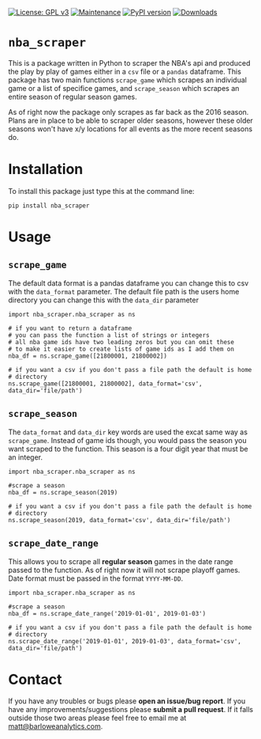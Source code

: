 [![License: GPL v3](https://img.shields.io/badge/License-GPLv3-blue.svg)](https://www.gnu.org/licenses/gpl-3.0)
[![Maintenance](https://img.shields.io/badge/Maintained%3F-yes-green.svg)](https://github.com/mcbarlowe/nba_scraper/commits/master)
[![PyPI version](https://badge.fury.io/py/nba-scraper.svg)](https://badge.fury.io/py/nba-scraper)
[![Downloads](https://pepy.tech/badge/nba-scraper)](https://pepy.tech/project/nba-scraper)

# `nba_scraper`

This is a package written in Python to scraper the NBA's api and produced the
play by play of games either in a `csv` file or a `pandas` dataframe. This package
has two main functions `scrape_game` which scrapes an individual game or a list
of specifice games, and `scrape_season` which scrapes an entire season of regular
season games.

As of right now the package only scrapes as far back as the 2016 season. Plans
are in place to be able to scraper older seasons, however these older seasons
won't have x/y locations for all events as the more recent seasons do.

# Installation

To install this package just type this at the command line:

    pip install nba_scraper

# Usage

## `scrape_game`

The default data format is a pandas dataframe you can change this to csv
with the `data_format` parameter. The default file path is the
users home directory you can change this with the `data_dir` parameter

    import nba_scraper.nba_scraper as ns

    # if you want to return a dataframe
    # you can pass the function a list of strings or integers
    # all nba game ids have two leading zeros but you can omit these
    # to make it easier to create lists of game ids as I add them on
    nba_df = ns.scrape_game([21800001, 21800002])

    # if you want a csv if you don't pass a file path the default is home
    # directory
    ns.scrape_game([21800001, 21800002], data_format='csv', data_dir='file/path')

## `scrape_season`

The `data_format` and `data_dir` key words are used the excat same way as
`scrape_game`. Instead of game ids though, you would pass the season you want
scraped to the function. This season is a four digit year that must be an
integer.

    import nba_scraper.nba_scraper as ns

    #scrape a season
    nba_df = ns.scrape_season(2019)

    # if you want a csv if you don't pass a file path the default is home
    # directory
    ns.scrape_season(2019, data_format='csv', data_dir='file/path')

## `scrape_date_range`

This allows you to scrape all **regular season** games in the date range passed to
the function. As of right now it will not scrape playoff games. Date format must
be passed in the format `YYYY-MM-DD`.

    import nba_scraper.nba_scraper as ns

    #scrape a season
    nba_df = ns.scrape_date_range('2019-01-01', 2019-01-03')

    # if you want a csv if you don't pass a file path the default is home
    # directory
    ns.scrape_date_range('2019-01-01', 2019-01-03', data_format='csv', data_dir='file/path')

# Contact

If you have any troubles or bugs please **open an issue/bug report**. If you have
any improvements/suggestions please **submit a pull request**. If it falls outside
those two areas please feel free to email me at
[matt@barloweanalytics.com](mailto:matt@barloweanalytics.com).




